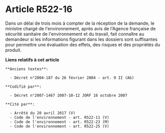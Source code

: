 # Article R522-16

Dans un délai de trois mois à compter de la réception de la demande, le ministre chargé de l'environnement, après avis de
l'Agence française de sécurité sanitaire de l'environnement et du travail, fait connaître au demandeur si les informations
figurant dans les dossiers sont suffisantes pour permettre une évaluation des effets, des risques et des propriétés du
produit.

**Liens relatifs à cet article**

	**Anciens textes**:

	  - Décret n°2004-187 du 26 février 2004 - art. 9 II (Ab)

	**Codifié par**:

	  - Décret n°2007-1467 2007-10-12 JORF 16 octobre 2007

	**Cité par**:

	  - Arrêté du 20 avril 2017 (V)
	  - Code de l'environnement - art. R522-11 (V)
	  - Code de l'environnement - art. R522-23 (M)
	  - Code de l'environnement - art. R522-25 (V)

